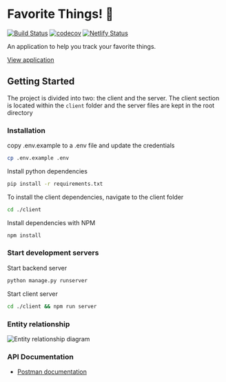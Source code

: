 # Favorite Things! 🙂
[![Build Status](https://travis-ci.com/otseobande/favorite-things.svg?branch=master)](https://travis-ci.com/otseobande/favorite-things) [![codecov](https://codecov.io/gh/otseobande/favorite-things/branch/master/graph/badge.svg)](https://codecov.io/gh/otseobande/favorite-things) [![Netlify Status](https://api.netlify.com/api/v1/badges/01276058-5a4f-431f-a750-18e6b345ac9b/deploy-status)](https://app.netlify.com/sites/favorite-things/deploys)

An application to help you track your favorite things.

[View application](https://favorite-things.netlify.com)

## Getting Started

The project is divided into two: the client and the server. The client section is located within the `client` folder and the server files are kept in the root directory

### Installation

copy .env.example to a .env file and update the credentials

```bash
cp .env.example .env
```


Install python dependencies

```bash
pip install -r requirements.txt
```

To install the client dependencies, navigate to the client folder

```bash
cd ./client
```

Install dependencies with NPM

```bash
npm install
```

### Start development servers

Start backend server

```bash
python manage.py runserver
```

Start client server

```bash
cd ./client && npm run server
```

### Entity relationship

![Entity relationship diagram](https://res.cloudinary.com/otse/image/upload/v1565093595/entity_relationship_ythju7.png)

### API Documentation

- [Postman documentation](https://documenter.getpostman.com/view/3424044/SVYrse29?version=latest)
